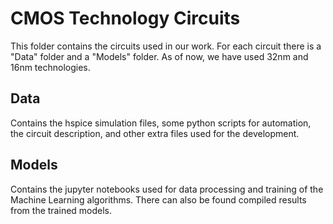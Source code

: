 # CMOS Technology Circuits
This folder contains the circuits used in our work. For each circuit there is a "Data" folder and a "Models" folder.
As of now, we have used 32nm and 16nm technologies.

## Data
Contains the hspice simulation files, some python scripts for automation, the circuit description, and other extra files used for the development.

## Models
Contains the jupyter notebooks used for data processing and training of the Machine Learning algorithms. There can also be found compiled results from the trained models.